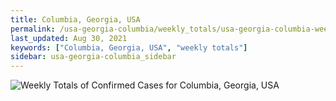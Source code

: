 ```yaml
---
title: Columbia, Georgia, USA
permalink: /usa-georgia-columbia/weekly_totals/usa-georgia-columbia-weekly_totals.html
last_updated: Aug 30, 2021
keywords: ["Columbia, Georgia, USA", "weekly totals"]
sidebar: usa-georgia-columbia_sidebar
---
```


![Weekly Totals of Confirmed Cases for Columbia, Georgia, USA](/covid_tracker/images/graphs/usa-georgia-columbia-weekly_totals_graph.png)
